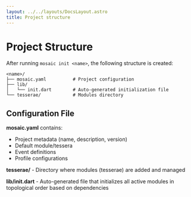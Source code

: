 ```yaml
---
layout: ../../layouts/DocsLayout.astro
title: Project structure
---
```

# Project Structure

After running `mosaic init <name>`, the following structure is created:

```
<name>/
├── mosaic.yaml          # Project configuration
├── lib/
│   └── init.dart        # Auto-generated initialization file
└── tesserae/            # Modules directory
```

## Configuration File

**mosaic.yaml** contains:
- Project metadata (name, description, version)
- Default module/tessera
- Event definitions
- Profile configurations

**tesserae/** - Directory where modules (tesserae) are added and managed

**lib/init.dart** - Auto-generated file that initializes all active modules in topological order based on dependencies
